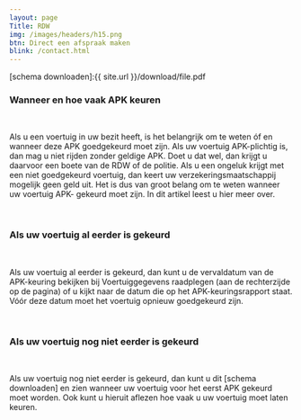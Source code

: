```yaml
---
layout: page
Title: RDW
img: /images/headers/h15.png
btn: Direct een afspraak maken
blink: /contact.html
---
```

[schema downloaden]:{{ site.url }}/download/file.pdf
<div class="container">
	<h3>Wanneer en hoe vaak APK keuren</h3>
	<br>
	<p>Als u een voertuig in uw bezit heeft, is het belangrijk om te weten óf en wanneer deze APK goedgekeurd moet zijn.  Als uw voertuig APK-plichtig is, dan mag u niet rijden zonder geldige APK. Doet u dat wel, dan krijgt u  daarvoor een boete van de RDW of de politie. Als u een ongeluk krijgt met een niet goedgekeurd voertuig, dan keert  uw verzekeringsmaatschappij mogelijk geen geld uit.  Het is dus van groot belang om te weten wanneer uw voertuig APK- gekeurd moet zijn. In dit artikel leest u hier meer over.</p>
	<br>
	<h3>Als uw voertuig al eerder is gekeurd</h3>
	<br>
	<p>Als uw voertuig al eerder is gekeurd, dan kunt u de vervaldatum van de APK-keuring bekijken bij Voertuiggegevens raadplegen (aan de rechterzijde op de pagina) of u kijkt naar de datum die op het APK-keuringsrapport staat. Vóór deze datum moet het voertuig opnieuw goedgekeurd zijn.</p>
	<br>
	<h3>Als uw voertuig nog niet eerder is gekeurd</h3>
	<br>
	<p>Als uw voertuig nog niet eerder is gekeurd, dan kunt u dit [schema downloaden] en zien wanneer uw voertuig voor het eerst APK gekeurd moet worden. Ook kunt u hieruit aflezen hoe vaak u uw voertuig moet laten keuren.</p>
</div>